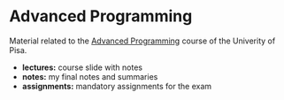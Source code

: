 # Advanced Programming

Material related to the [Advanced Programming](http://pages.di.unipi.it/corradini/Didattica/AP-21/index.html#framework) 
course of the Univerity of Pisa. 

- **lectures:** course slide with notes
- **notes:** my final notes and summaries
- **assignments:** mandatory assignments for the exam
